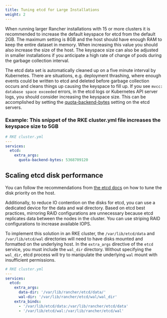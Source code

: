 ```yaml
---
title: Tuning etcd for Large Installations
weight: 2
---
```


When running larger Rancher installations with 15 or more clusters it is recommended to increase the default keyspace for etcd from the default 2GB. The maximum setting is 8GB and the host should have enough RAM to keep the entire dataset in memory. When increasing this value you should also increase the size of the host. The keyspace size can also be adjusted in smaller installations if you anticipate a high rate of change of pods during the garbage collection interval.

The etcd data set is automatically cleaned up on a five minute interval by Kubernetes. There are situations, e.g. deployment thrashing, where enough events could be written to etcd and deleted before garbage collection occurs and cleans things up causing the keyspace to fill up. If you see `mvcc: database space exceeded` errors, in the etcd logs or Kubernetes API server logs, you should consider increasing the keyspace size. This can be accomplished by setting the [quota-backend-bytes](https://etcd.io/docs/v3.4.0/op-guide/maintenance/#space-quota) setting on the etcd servers.

### Example: This snippet of the RKE cluster.yml file increases the keyspace size to 5GB

```yaml
# RKE cluster.yml
---
services:
  etcd:
    extra_args:
      quota-backend-bytes: 5368709120
```

## Scaling etcd disk performance

You can follow the recommendations from [the etcd docs](https://etcd.io/docs/v3.4.0/tuning/#disk) on how to tune the disk priority on the host.

Additionally, to reduce IO contention on the disks for etcd, you can use a dedicated device for the data and wal directory. Based on etcd best practices, mirroring RAID configurations are unnecessary because etcd replicates data between the nodes in the cluster. You can use striping RAID configurations to increase available IOPS.

To implement this solution in an RKE cluster, the `/var/lib/etcd/data` and `/var/lib/etcd/wal` directories will need to have disks mounted and formatted on the underlying host. In the `extra_args` directive of the `etcd` service, you must include the `wal_dir` directory. Without specifying the `wal_dir`, etcd process will try to manipulate the underlying `wal` mount with insufficient permissions.

```yaml
# RKE cluster.yml
---
services:
  etcd:
    extra_args:
      data-dir: '/var/lib/rancher/etcd/data/'
      wal-dir: '/var/lib/rancher/etcd/wal/wal_dir'
    extra_binds:
      - '/var/lib/etcd/data:/var/lib/rancher/etcd/data'
      - '/var/lib/etcd/wal:/var/lib/rancher/etcd/wal'
```
